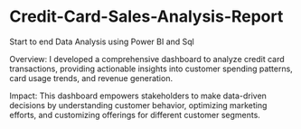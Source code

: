 # Credit-Card-Sales-Analysis-Report
Start to end Data Analysis using Power BI and Sql

Overview: I developed a comprehensive dashboard to analyze credit card transactions,
providing actionable insights into customer spending patterns, card usage trends, 
and revenue generation.

Impact: This dashboard empowers stakeholders to make data-driven decisions by understanding customer behavior,
optimizing marketing efforts, and customizing offerings for different customer segments.
